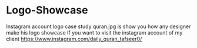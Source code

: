# Logo-Showcase
Instagram account logo case study
quran.jpg is show you how any designer make his logo showcase 
If you want to visit the instagram account of my client 
https://www.instagram.com/daily_quran_tafseer0/
